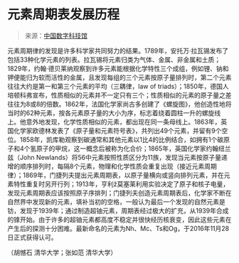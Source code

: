 # 元素周期表发展历程

> 来源：[中国数字科技馆](https://www.cdstm.cn/subjects/hxysz/jcwd/201907/t20190705_918983.html)

元素周期律的发现是许多科学家共同努力的结果。1789年，安托万·拉瓦锡发布了包括33种化学元素的列表。拉瓦锡将元素归类为气体、金属、非金属和土质；1829年，约翰·德贝莱纳观察到许多元素能根据化学特性三个成组，例如锂、钠和钾便能归为软而活性的金属，且发现每组的三个元素按原子量排列时，第二个元素往往大约是第一和第三个元素的平均（三耦律，law of triads）；1850年，德国人培顿科弗宣布，性质相似的元素并不一定只有三个；性质相似的元素的原子量之差往往为8或8的倍数。1862年，法国化学家尚古多创建了《螺旋图》，他创造性地将当时的62种元素，按各元素原子量的大小为序，标志着绕着圆柱一升的螺旋线上。他意外地发现，化学性质相似的元素，都出现在同一条母线上。1863年，英国化学家欧德林发表了《原子量和元素符号表》，共列出49个元素，并留有9个空位。1858年，凯库勒观察到碳通常和其他元素以1比4的比例结合，如拥有1个碳原子和4个氢原子的甲烷，这一概念后被称为化合价；1865年，英国化学家约翰纽兰兹（John Newlands）将56中元素按照性质区分为11族，发现当元素按原子量递增的顺序排列时，每隔8个元素，物理和化学性质会重复出现（接近元素周期律）；1869年，门捷列夫提出元素周期表，以原子量横向或竖向排列元素，并在元素特性重复时另开行列；1913年，亨利ž莫塞莱利用实验决定了原子和核子电量，发现元素周期表应该按照原子序排列；门捷列夫创造元素周期表后，化学家不断在自然界中发现新的元素，填补当初的空格，一般认为最后一个发现的自然元素是钫，发现于1939年；通过制造超铀元素，周期表经过极大的扩充，从1939年合成的镎开始。由于许多的超铀元素都高度不稳定并很快经历核衰变，因此这些元素在产生后的探测十分困难。最新命名的元素为Nh、Mc、Ts和Og，于2016年11月28日正式获得认可。

（胡憾石 清华大学；张如范 清华大学）